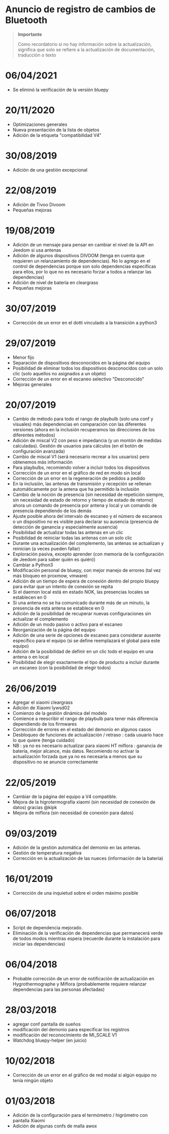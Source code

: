 # Anuncio de registro de cambios de Bluetooth

>**Importante**
>
>Como recordatorio si no hay información sobre la actualización, significa que solo se refiere a la actualización de documentación, traducción o texto

# 06/04/2021

- Se eliminó la verificación de la versión bluepy

# 20/11/2020

- Optimizaciones generales
- Nueva presentación de la lista de objetos
- Adición de la etiqueta "compatibilidad V4"

# 30/08/2019
- Adición de una gestión excepcional

# 22/08/2019
- Adición de Tivoo Divoom
- Pequeñas mejoras

# 19/08/2019
- Adición de un mensaje para pensar en cambiar el nivel de la API en Jeedom si usa antenas
- Adición de algunos dispositivos DIVOOM (tenga en cuenta que requieren un relanzamiento de dependencias). No lo agrego en el control de dependencias porque son solo dependencias específicas para ellos, por lo que no es necesario forzar a todos a relanzar las dependencias)
- Adición de nivel de batería en cleargrass
- Pequeñas mejoras

# 30/07/2019
- Corrección de un error en el dotti vinculado a la transición a python3

# 29/07/2019
- Menor fijo
- Separación de dispositivos desconocidos en la página del equipo
- Posibilidad de eliminar todos los dispositivos desconocidos con un solo clic (solo aquellos no asignados a un objeto)
- Corrección de un error en el escaneo selectivo "Desconocido"
- Mejoras generales

# 20/07/2019
- Cambio de método para todo el rango de playbulb (solo una conf y visuales) más dependencias en comparación con las diferentes versiones (ahora en la inclusión recuperamos las direcciones de los diferentes métodos)
- Adición de miscal V2 con peso e impedancia (y un montón de medidas calculadas). Gestión de usuarios para cálculos (en el botón de configuración avanzada)
- Cambio de miscal V1 (será necesario recrear a los usuarios) pero obtenemos más información
- Para playbulbs, recomiendo volver a incluir todos los dispositivos
- Corrección de un error en el gráfico de red en modo sin local
- Corrección de un error en la regeneración de pedidos a pedido
- En la inclusión, las antenas de transmisión y recepción se rellenan automáticamente por la antena que ha permitido la inclusión
- Cambio de la noción de presencia (sin necesidad de repetición siempre, sin necesidad de estado de retorno y tiempo de estado de retorno) ahora un comando de presencia por antena y local y un comando de presencia dependiendo de los demás
- Ajuste posible ahora del intervalo de escaneo y el número de escaneos o un dispositivo no es visible para declarar su ausencia (presencia de detección de ganancia y especialmente ausencia)
- Posibilidad de actualizar todas las antenas en un clic
- Posibilidad de reiniciar todas las antenas con un solo clic
- Durante una actualización del complemento, las antenas se actualizan y reinician (a veces pueden fallar)
- Exploración pasiva, excepto aprender (con memoria de la configuración de Jeedom para saber quién es quién))
- Cambiar a Python3
- Modificación personal de bluepy, con mejor manejo de errores (tal vez más bloqueo en proxmow, vmware)
- Adición de un tiempo de espera de conexión dentro del propio bluepy para evitar que un intento de conexión se repita
- Si el daemon local está en estado NOK, las presencias locales se establecen en 0
- Si una antena no se ha comunicado durante más de un minuto, la presencia de esta antena se establece en 0
- Adición de la posibilidad de recuperar nuevas configuraciones sin actualizar el complemento
- Adición de un modo pasivo o activo para el escaneo
- Reorganización de la página del equipo
- Adición de una serie de opciones de escaneo para considerar ausente específico para el equipo (si se define reemplazará el global para este equipo)
- Adición de la posibilidad de definir en un clic todo el equipo en una antena o en local
- Posibilidad de elegir exactamente el tipo de producto a incluir durante un escaneo (con la posibilidad de elegir todos)

# 26/06/2019
- Agregar el xiaomi cleargrass
- Adición de Xiaomi lywsd02
- Comienzo de la gestión dinámica del modelo
- Comience a reescribir el rango de playbulb para tener más diferencia dependiendo de los firmwares
- Corrección de errores en el estado del demonio en algunos casos
- Desbloqueo de funciones de actualización / retraso : cada usuario hace lo que quiere (tenga cuidado)
- NB : ya no es necesario actualizar para xiaomi HT miflora : ganancia de batería, mejor alcance, más datos. Recomiendo no activar la actualización forzada que ya no es necesaria a menos que su dispositivo no se anuncie correctamente

# 22/05/2019

- Cambiar de la página del equipo a V4 compatible.
- Mejora de la higrotermografía xiaomi (sin necesidad de conexión de datos) gracias @kipk
- Mejora de miflora (sin necesidad de conexión para datos)

# 09/03/2019

- Adición de la gestión automática del demonio en las antenas.
- Gestión de temperatura negativa
- Corrección en la actualización de las nueces (información de la batería)

# 16/01/2019

- Corrección de una inquietud sobre el orden máximo posible

# 06/07/2018

- Script de dependencia mejorado.
- Eliminación de la verificación de dependencias que permanecerá verde de todos modos mientras espera (recuerde durante la instalación para iniciar las dependencias)

# 06/04/2018

- Probable corrección de un error de notificación de actualización en Hygrothermographe y Miflora (probablemente requiere relanzar dependencias para las personas afectadas)

# 28/03/2018

- agregar conf pantalla de sueños
- modificación del demonio para especificar los registros
- modificación del reconocimiento de MI_SCALE V1
- Watchdog bluepy-helper (en juicio)

# 10/02/2018

- Corrección de un error en el gráfico de red modal si algún equipo no tenía ningún objeto

# 01/03/2018

- Adición de la configuración para el termómetro / higrómetro con pantalla Xiaomi
- Adición de algunas confs de malla awox
